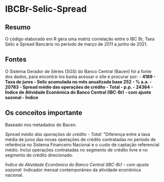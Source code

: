 # IBCBr-Selic-Spread

## Resumo 
O código elaborado em R gera uma matriz correlação entre o IBC Br, Taxa Selic e Spread Bancário no período de março de 2011 a junho de 2021.

## Fontes
O Sistema Gerador de Séries (SGS) do Banco Central (Bacen) foi a fonte dos dados, para encontrá-los basta acessar o site e procurar por:
	- **4189 - Taxa de juros - Selic acumulada no mês anualizada base 252 - % a.a. 
	- 20783 - Spread médio das operações de crédito - Total - p.p.
	- 24364 - Índice de Atividade Econômica do Banco Central (IBC-Br) - com ajuste sazonal - Índice**

## Os conceitos importante
Baseado nos metadados do Bacen.

*Spread médio das operações de crédito - Total*: "Diferença entre a taxa média de juros das novas operações de crédito contratadas no período de referência no Sistema Financeiro Nacional e o custo de captação referencial médio. Inclui operações contratadas no segmento de crédito livre e no segmento de crédito direcionado.

*Índice de Atividade Econômica do Banco Central (IBC-Br) - com ajuste sazonal*: Indicador mensal contemporâneo da atividade econômica nacional.



